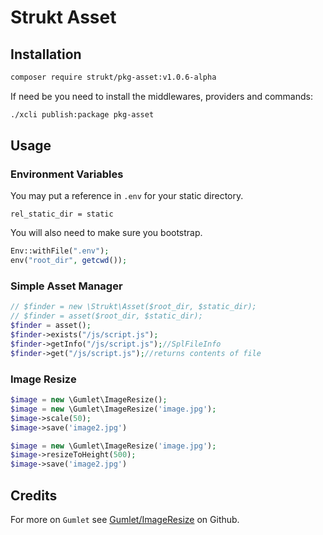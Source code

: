 Strukt Asset
===

## Installation

```sh
composer require strukt/pkg-asset:v1.0.6-alpha
```

If need be you need to install the middlewares, providers and commands:

```sh
./xcli publish:package pkg-asset
```

## Usage

### Environment Variables

You may put a reference in `.env` for your static directory.

```env
rel_static_dir = static
```

You will also need to make sure you bootstrap.

```php
Env::withFile(".env");
env("root_dir", getcwd());
```

### Simple Asset Manager

```php
// $finder = new \Strukt\Asset($root_dir, $static_dir);
// $finder = asset($root_dir, $static_dir);
$finder = asset();
$finder->exists("/js/script.js");
$finder->getInfo("/js/script.js");//SplFileInfo
$finder->get("/js/script.js");//returns contents of file
```

### Image Resize

```php
$image = new \Gumlet\ImageResize();
$image = new \Gumlet\ImageResize('image.jpg');
$image->scale(50);
$image->save('image2.jpg')

$image = new \Gumlet\ImageResize('image.jpg');
$image->resizeToHeight(500);
$image->save('image2.jpg')
```

## Credits

For more on `Gumlet` see [Gumlet/ImageResize](https://github.com/gumlet/php-image-resize) on Github.